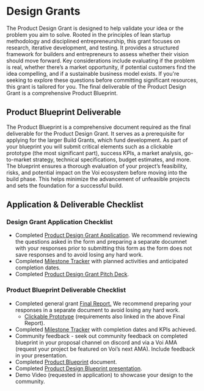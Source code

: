 # Design Grants

The Product Design Grant is designed to help validate your idea or the problem you aim to solve. Rooted in the principles of lean startup methodology and disciplined entrepreneurship, this grant focuses on research, iterative development, and testing. It provides a structured framework for builders and entrepreneurs to assess whether their vision should move forward. Key considerations include evaluating if the problem is real, whether there’s a market opportunity, if potential customers find the idea compelling, and if a sustainable business model exists. If you're seeking to explore these questions before committing significant resources, this grant is tailored for you. The final deliverable of the Product Design Grant is a comprehensive Product Blueprint.

## Product Blueprint Deliverable

The Product Blueprint is a comprehensive document required as the final deliverable for the Product Design Grant. It serves as a prerequisite for applying for the larger Build Grants, which fund development. As part of your blueprint you will submit critical elements such as a clickable prototype (the most significant part), success KPIs, a market analysis, go-to-market strategy, technical specifications, budget estimates, and more. The blueprint ensures a thorough evaluation of your project’s feasibility, risks, and potential impact on the Voi ecosystem before moving into the build phase. This helps minimize the advancement of unfeasible projects and sets the foundation for a successful build.

## Application & Deliverable Checklist

### Design Grant Application Checklist
- Completed [Product Design Grant Application](https://docs.google.com/forms/d/1yfIQMGPysR90v76eU0IX15xeWubwdje_VQtMp-jn5Nw/edit). We recommend reviewing the questions asked in the form and preparing a separate documnet with your responses prior to submitting this form as the form does not save responses and to avoid losing any hard work. 
- Completed [Milestone Tracker](https://docs.google.com/document/d/17QS_FfhjEttHnXu2d3DWKk4qoD6irAv0F3sVF17Y6wQ/edit?usp=sharing) with planned activities and anticipated completion dates.
- Completed [Product Design Grant Pitch Deck](https://docs.google.com/presentation/d/1R2Xm2yUCfyPe9hv-26zSEhA0oQ_TpBBakZGolnmWyzM/edit#slide=id.g2f5b142037c_0_45).

### Product Blueprint Deliverable Checklist
- Completed general grant [Final Report.](https://docs.google.com/forms/d/e/1FAIpQLSeNWpE0pJPM32w9VkjE5ZE7GxdKM0uGV76XNqaDFsHh2MJcUQ/viewform?usp=sf_link) We recommend preparing your responses in a separate document to avoid losing any hard work.
    -  [Clickable Prototype](https://docs.google.com/document/d/18ftZqI99U5bsTeY3EZNqgsPkS0EKrHHDmx9oIWKDM0w/edit) (requirements also linked in the above Final Report). 
- Completed [Milestone Tracker](https://docs.google.com/document/d/17QS_FfhjEttHnXu2d3DWKk4qoD6irAv0F3sVF17Y6wQ/edit?usp=sharing) with completion dates and KPIs achieved. 
- Community feedback - seek out community feedback on completed blueprint in your proposal channel on discord and via a Voi AMA (request your project be featured on Voi’s next AMA). Include feedback in your presentation.
- Completed [Product Blueprint](https://docs.google.com/document/d/1Pp6xY1-KCkx3YNd46Z0r40CNFgiwqfw1JwgZMqw1TR0/edit#heading=h.wekkd06scytq) document.
- Completed [Product Design Blueprint presentation](https://docs.google.com/presentation/d/1JwjrArUgIc2cF8l4LdBjunJ07V2_d21etOFpNI7wUno/edit?usp=sharing). 
- Demo Video (requested in application) to showcase your design to the community.
